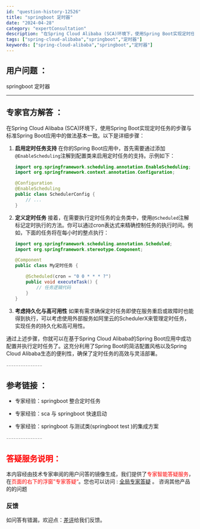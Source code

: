 ```yaml
---
id: "question-history-12526"
title: "springboot 定时器"
date: "2024-04-28"
category: "expertConsultation"
description: "在Spring Cloud Alibaba (SCA)环境下，使用Spring Boot实现定时任务的步骤与标准Spring Boot应用中的做法基本一致。以下是详细步骤：1. **启用定时任务支持**   在你的Spring Boot应用中，首先需要通过添加`@EnableScheduling`注"
tags: ["spring-cloud-alibaba","springboot","定时器"]
keywords: ["spring-cloud-alibaba","springboot","定时器"]
---
```


## 用户问题 ： 
 springboot 定时器  

---------------
## 专家官方解答 ：

在Spring Cloud Alibaba (SCA)环境下，使用Spring Boot实现定时任务的步骤与标准Spring Boot应用中的做法基本一致。以下是详细步骤：

1. **启用定时任务支持**
   在你的Spring Boot应用中，首先需要通过添加`@EnableScheduling`注解到配置类来启用定时任务的支持。示例如下：
   ```java
   import org.springframework.scheduling.annotation.EnableScheduling;
   import org.springframework.context.annotation.Configuration;

   @Configuration
   @EnableScheduling
   public class SchedulerConfig {
       // ...
   }
   ```

2. **定义定时任务**
   接着，在需要执行定时任务的业务类中，使用`@Scheduled`注解标记定时执行的方法。你可以通过cron表达式来精确控制任务的执行时间。例如，下面的任务将在每小时的整点执行：
   ```java
   import org.springframework.scheduling.annotation.Scheduled;
   import org.springframework.stereotype.Component;

   @Component
   public class My定时任务 {

       @Scheduled(cron = "0 0 * * * ?")
       public void executeTask() {
           // 任务逻辑代码
       }
   }
   ```

3. **考虑持久化与高可用性**
   如果有需求确保定时任务即使在服务重启或故障时也能得到执行，可以考虑使用外部服务如阿里云的SchedulerX来管理定时任务，实现任务的持久化和高可用性。

通过上述步骤，你就可以在基于Spring Cloud Alibaba的Spring Boot应用中成功配置并执行定时任务了。这充分利用了Spring Boot的简洁配置风格以及Spring Cloud Alibaba生态的便利性，确保了定时任务的高效与灵活部署。


<font color="#949494">---------------</font> 


## 参考链接 ：

* 专家经验：springboot 整合定时任务 
 
 * 专家经验：sca 与 springboot 快速启动 
 
 * 专家经验：springboot 与测试类(springboot test )的集成方案 


 <font color="#949494">---------------</font> 
 


## <font color="#FF0000">答疑服务说明：</font> 

本内容经由技术专家审阅的用户问答的镜像生成，我们提供了<font color="#FF0000">专家智能答疑服务</font>，在<font color="#FF0000">页面的右下的浮窗”专家答疑“</font>。您也可以访问 : [全局专家答疑](https://answer.opensource.alibaba.com/docs/intro) 。 咨询其他产品的的问题

### 反馈
如问答有错漏，欢迎点：[差评](https://ai.nacos.io/user/feedbackByEnhancerGradePOJOID?enhancerGradePOJOId=12619)给我们反馈。
